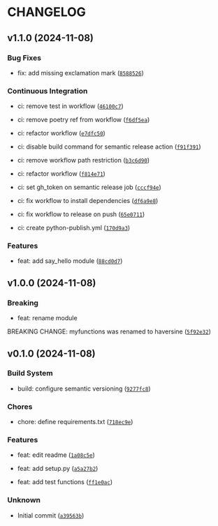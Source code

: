 # CHANGELOG


## v1.1.0 (2024-11-08)

### Bug Fixes

* fix: add missing exclamation mark ([`8588526`](https://github.com/alessiomrusso/mypythonlib/commit/8588526727469d9f46c4a5acd95c3aa7d4cfd3c0))

### Continuous Integration

* ci: remove test in workflow ([`46100c7`](https://github.com/alessiomrusso/mypythonlib/commit/46100c7a9318cb3b29db2ca912820238ef31092b))

* ci: remove poetry ref from workflow ([`f6df5ea`](https://github.com/alessiomrusso/mypythonlib/commit/f6df5ea663ff22e29a7e37d5337e775db6001466))

* ci: refactor workflow ([`e7dfc50`](https://github.com/alessiomrusso/mypythonlib/commit/e7dfc508180d6d3df999488545459717adbf4cab))

* ci: disable build command for semantic release action ([`f91f391`](https://github.com/alessiomrusso/mypythonlib/commit/f91f3919ac843e01581dfa5eb05ad3b50fed7c09))

* ci: remove workflow path restriction ([`b3c6d90`](https://github.com/alessiomrusso/mypythonlib/commit/b3c6d90ab505ed923e88400daef4ead59afce691))

* ci: refactor workflow ([`f814e71`](https://github.com/alessiomrusso/mypythonlib/commit/f814e7154aaf0ed937110b557acf1c939215b544))

* ci: set gh_token on semantic release job ([`cccf94e`](https://github.com/alessiomrusso/mypythonlib/commit/cccf94e4f3898e52fe11d990d7fdc599742b7cf0))

* ci: fix workflow to install dependencies ([`df6a9e8`](https://github.com/alessiomrusso/mypythonlib/commit/df6a9e819b0a2f8ecf4ac3dbbbb82767fa2c53ad))

* ci: fix workflow to release on push ([`65e0711`](https://github.com/alessiomrusso/mypythonlib/commit/65e071162e1393d5c03c3b079a2fb96a60f60fd0))

* ci: create python-publish.yml ([`170d9a3`](https://github.com/alessiomrusso/mypythonlib/commit/170d9a364cf6a3c77164bb9bda882ab5bfa1170d))

### Features

* feat: add say_hello module ([`88cd0d7`](https://github.com/alessiomrusso/mypythonlib/commit/88cd0d7b2930dd7e100abea1155b5d71a2cff024))


## v1.0.0 (2024-11-08)

### Breaking

* feat: rename module

BREAKING CHANGE: myfunctions was renamed to haversine ([`5f92e32`](https://github.com/alessiomrusso/mypythonlib/commit/5f92e32034ab28cea40585906dfa90f883356bfd))


## v0.1.0 (2024-11-08)

### Build System

* build: configure semantic versioning ([`9277fc8`](https://github.com/alessiomrusso/mypythonlib/commit/9277fc83445f0ec059fcb3a85a7a30f847bbc9f4))

### Chores

* chore: define requirements.txt ([`718ec9e`](https://github.com/alessiomrusso/mypythonlib/commit/718ec9e96a43ec1939779b6021fcc2938b7a05f1))

### Features

* feat: edit readme ([`1a08c5e`](https://github.com/alessiomrusso/mypythonlib/commit/1a08c5ee446103c59dc9ab0478e12055d160cd57))

* feat: add setup.py ([`a5a27b2`](https://github.com/alessiomrusso/mypythonlib/commit/a5a27b284b8e6f2667259244d22e556ba461184e))

* feat: add test functions ([`ff1e0ac`](https://github.com/alessiomrusso/mypythonlib/commit/ff1e0ac5f8bd8b20aa239413205a2236e6b06b27))

### Unknown

* Initial commit ([`a39563b`](https://github.com/alessiomrusso/mypythonlib/commit/a39563b530fcf34d21635663627b52db000c6e5a))
